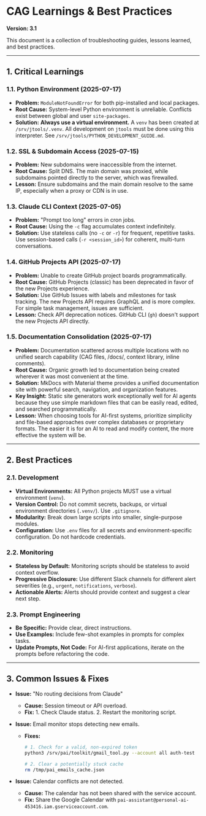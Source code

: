 # CAG Learnings & Best Practices

**Version: 3.1**

This document is a collection of troubleshooting guides, lessons learned, and best practices.

---

## 1. Critical Learnings

### 1.1. Python Environment (2025-07-17)
- **Problem:** `ModuleNotFoundError` for both pip-installed and local packages.
- **Root Cause:** System-level Python environment is unreliable. Conflicts exist between global and user `site-packages`.
- **Solution:** **Always use a virtual environment.** A `venv` has been created at `/srv/jtools/.venv`. All development on `jtools` must be done using this interpreter. See `/srv/jtools/PYTHON_DEVELOPMENT_GUIDE.md`.

### 1.2. SSL & Subdomain Access (2025-07-15)
- **Problem:** New subdomains were inaccessible from the internet.
- **Root Cause:** Split DNS. The main domain was proxied, while subdomains pointed directly to the server, which was firewalled.
- **Lesson:** Ensure subdomains and the main domain resolve to the same IP, especially when a proxy or CDN is in use.

### 1.3. Claude CLI Context (2025-07-05)
- **Problem:** "Prompt too long" errors in cron jobs.
- **Root Cause:** Using the `-c` flag accumulates context indefinitely.
- **Solution:** Use stateless calls (no `-c` or `-r`) for frequent, repetitive tasks. Use session-based calls (`-r <session_id>`) for coherent, multi-turn conversations.

### 1.4. GitHub Projects API (2025-07-17)
- **Problem:** Unable to create GitHub project boards programmatically.
- **Root Cause:** GitHub Projects (classic) has been deprecated in favor of the new Projects experience.
- **Solution:** Use GitHub Issues with labels and milestones for task tracking. The new Projects API requires GraphQL and is more complex. For simple task management, issues are sufficient.
- **Lesson:** Check API deprecation notices. GitHub CLI (`gh`) doesn't support the new Projects API directly.

### 1.5. Documentation Consolidation (2025-07-17)
- **Problem:** Documentation scattered across multiple locations with no unified search capability (CAG files, /docs/, context library, inline comments).
- **Root Cause:** Organic growth led to documentation being created wherever it was most convenient at the time.
- **Solution:** MkDocs with Material theme provides a unified documentation site with powerful search, navigation, and organization features.
- **Key Insight:** Static site generators work exceptionally well for AI agents because they use simple markdown files that can be easily read, edited, and searched programmatically.
- **Lesson:** When choosing tools for AI-first systems, prioritize simplicity and file-based approaches over complex databases or proprietary formats. The easier it is for an AI to read and modify content, the more effective the system will be.

---

## 2. Best Practices

### 2.1. Development
- **Virtual Environments:** All Python projects MUST use a virtual environment (`venv`).
- **Version Control:** Do not commit secrets, backups, or virtual environment directories (`.venv/`). Use `.gitignore`.
- **Modularity:** Break down large scripts into smaller, single-purpose modules.
- **Configuration:** Use `.env` files for all secrets and environment-specific configuration. Do not hardcode credentials.

### 2.2. Monitoring
- **Stateless by Default:** Monitoring scripts should be stateless to avoid context overflow.
- **Progressive Disclosure:** Use different Slack channels for different alert severities (e.g., `urgent`, `notifications`, `verbose`).
- **Actionable Alerts:** Alerts should provide context and suggest a clear next step.

### 2.3. Prompt Engineering
- **Be Specific:** Provide clear, direct instructions.
- **Use Examples:** Include few-shot examples in prompts for complex tasks.
- **Update Prompts, Not Code:** For AI-first applications, iterate on the prompts before refactoring the code.

---

## 3. Common Issues & Fixes

- **Issue:** "No routing decisions from Claude"
  - **Cause:** Session timeout or API overload.
  - **Fix:** 1. Check Claude status. 2. Restart the monitoring script.

- **Issue:** Email monitor stops detecting new emails.
  - **Fixes:**
    ```bash
    # 1. Check for a valid, non-expired token
    python3 /srv/pai/toolkit/gmail_tool.py --account all auth-test

    # 2. Clear a potentially stuck cache
    rm /tmp/pai_emails_cache.json
    ```

- **Issue:** Calendar conflicts are not detected.
  - **Cause:** The calendar has not been shared with the service account.
  - **Fix:** Share the Google Calendar with `pai-assistant@personal-ai-453416.iam.gserviceaccount.com`.
